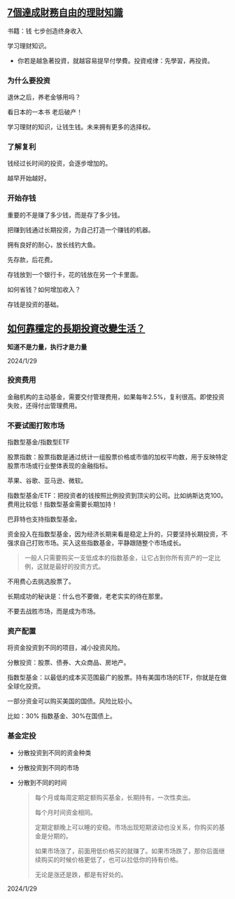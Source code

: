 ## [7個達成財務自由的理財知識](https://www.youtube.com/watch?v=yj8l2dKQQ0w&t=0s&ab_channel=%E6%80%9D%E7%B6%AD%E5%92%96%E5%95%A1)

书籍：钱 七步创造终身收入

学习理财知识。

- 你若是越急著投資，就越容易提早付學費。投資戒律：先學習，再投資。

### 为什么要投资

退休之后，养老金够用吗？

看日本的一本书 老后破产！

学习理财的知识，让钱生钱。未来拥有更多的选择权。

### 了解复利

钱经过长时间的投资，会逐步增加的。

越早开始越好。

### 开始存钱

重要的不是赚了多少钱，而是存了多少钱。

把赚到钱通过长期投资，为自己打造一个赚钱的机器。

拥有良好的耐心，放长线钓大鱼。

先存款，后花费。

存钱放到一个银行卡，花的钱放在另一个卡里面。

如何省钱？如何增加收入？

存钱是投资的基础。

## [如何靠穩定的長期投資改變生活？](https://www.youtube.com/watch?v=HfdkXC0JPK4&list=PL3ScnxcoEPf_J4GShOf5DqwAEsxpZm_s0&index=3&t=942s&ab_channel=%E6%80%9D%E7%B6%AD%E5%92%96%E5%95%A1)

**知道不是力量，执行才是力量**

2024/1/29

### 投资费用

金融机构的主动基金，需要交付管理费用，如果每年2.5%，复利很高。即使投资失败，还得付出管理费用。

### 不要试图打败市场

指数型基金/指数型ETF

股票指数：股票指数是通过统计一组股票价格或市值的加权平均数，用于反映特定股票市场或行业整体表现的金融指标。

苹果、谷歌、亚马逊、微软。

指数型基金/ETF：把投资者的钱按照比例投资到顶尖的公司。比如纳斯达克100。费用比较低！指数型基金需要长期加持！

巴菲特也支持指数型基金。

资金投入在指数型基金，因为经济长期来看是稳定上升的，只要坚持长期投资，不强求自己打败市场。买入这些指数基金，平静跟随整个市场成长。

> 一般人只需要购买一支低成本的指数基金，让它占到你所有资产的一定比例，这就是最好的投资方式。

不用费心去挑选股票了。

长期成功的秘诀是：什么也不要做，老老实实的待在那里。

不要去战胜市场，而是成为市场。

### 资产配置

将资金投资到不同的项目，减小投资风险。

分散投资：股票、债券、大众商品、房地产。

指数型基金：以最低的成本买范围最广的股票。持有美国市场的ETF，你就是在做全球化投资。

一部分资金可以购买美国的国债。风险比较小。

比如：30% 指数基金、30%在国债上。

### 基金定投

- 分散投资到不同的资金种类

- 分散投资到不同的市场

- 分散到不同的时间

  > 每个月或每周定期定额购买基金，长期持有，一次性卖出。
  >
  > 每个月时间资金相同。
  >
  > 定期定额晚上可以睡的安稳。市场出现短期波动也没关系，你购买的基金是分期的。
  >
  > 如果市场涨了，前面用低价格买的就赚了。如果市场跌了，那你后面继续购买的时候价格更低了，也可以拉低你的持有价格。
  >
  > 无论是涨还是跌，都是有好处的。

2024/1/29

